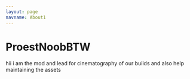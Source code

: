 ```yaml
---
layout: page
navname: About1
---
```


# ProestNoobBTW
hii i am the mod and lead for cinematography of our builds
and also help maintaining the assets
